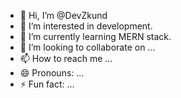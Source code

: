 - 👋 Hi, I’m @DevZkund
- 👀 I’m interested in development.
- 🌱 I’m currently learning MERN stack.
- 💞️ I’m looking to collaborate on ...
- 📫 How to reach me ...
- 😄 Pronouns: ...
- ⚡ Fun fact: ...

<!---
DevZkund/DevZkund is a ✨ special ✨ repository because its `README.md` (this file) appears on your GitHub profile.
You can click the Preview link to take a look at your changes.
--->
